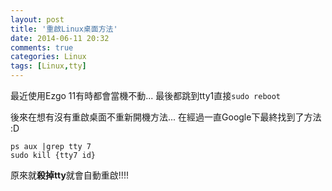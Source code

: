 ```yaml
---
layout: post
title: '重啟Linux桌面方法'
date: 2014-06-11 20:32
comments: true
categories: Linux
tags: [Linux,tty]
---
```

最近使用Ezgo  11有時都會當機不動...
最後都跳到tty1直接`sudo reboot`

後來在想有沒有重啟桌面不重新開機方法...
在經過一直Google下最終找到了方法 :D

```
ps aux |grep tty 7
sudo kill {tty7 id}
```

原來就**殺掉tty**就會自動重啟!!!!
